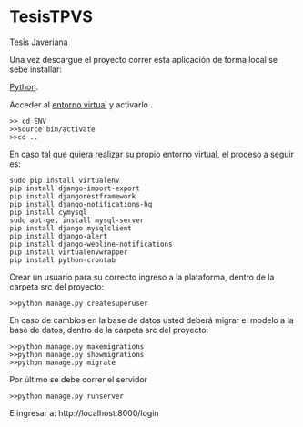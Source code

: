 # TesisTPVS
Tesis Javeriana

Una vez descargue el proyecto correr esta aplicación de forma local se sebe installar:


[Python](https://www.python.org/downloads/).

Acceder al [entorno virtual](https://tutorial.djangogirls.org/es/django_installation/) y activarlo .
```
>> cd ENV
>>source bin/activate
>>cd ..
```
  En caso tal que quiera realizar su propio entorno virtual, el proceso a seguir es:
  ```
  sudo pip install virtualenv
  pip install django-import-export
  pip install djangorestframework
  pip install django-notifications-hq
  pip install cymysql
  sudo apt-get install mysql-server
  pip install django mysqlclient
  pip install django-alert
  pip install django-webline-notifications
  pip install virtualenvwrapper
  pip install python-crontab
  ```

Crear un usuario para su correcto ingreso a la plataforma, dentro de la carpeta src del proyecto:
```
>>python manage.py createsuperuser
```
En caso de cambios en la base de datos usted deberá migrar el modelo a la base de datos, dentro de la carpeta src del proyecto:
```
>>python manage.py makemigrations
>>python manage.py showmigrations
>>python manage.py migrate
```
Por último se debe correr el servidor 
```
>>python manage.py runserver
```
E ingresar a:
http://localhost:8000/login

